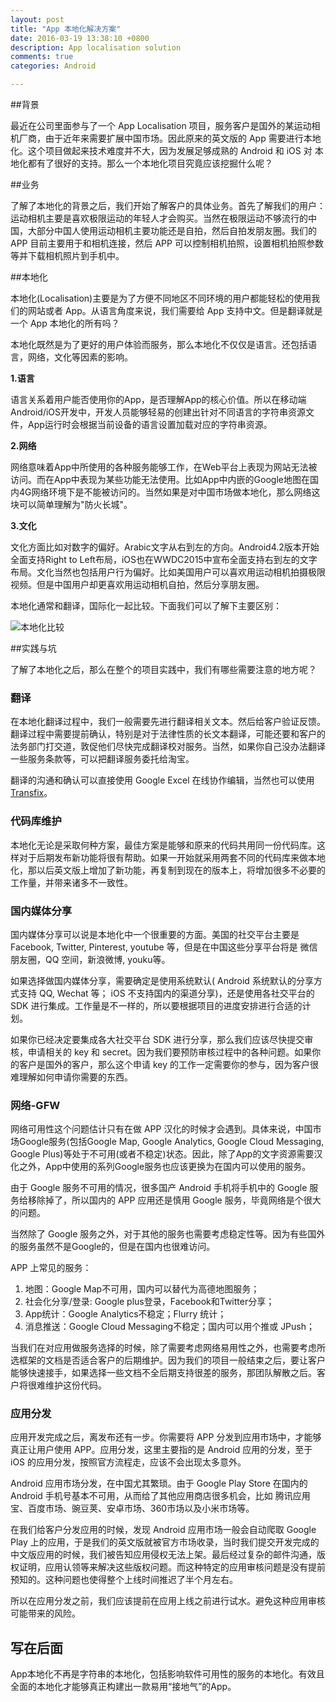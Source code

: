 ```yaml
---
layout: post
title: "App 本地化解决方案"
date: 2016-03-19 13:38:10 +0800
description: App localisation solution
comments: true
categories: Android

---
```


##背景

最近在公司里面参与了一个 App Localisation 项目，服务客户是国外的某运动相机厂商，由于近年来需要扩展中国市场。因此原来的英文版的 App 需要进行本地化。这个项目做起来技术难度并不大，因为发展足够成熟的 Android 和 iOS 对 本地化都有了很好的支持。那么一个本地化项目究竟应该挖掘什么呢？

##业务

了解了本地化的背景之后，我们开始了解客户的具体业务。首先了解我们的用户：运动相机主要是喜欢极限运动的年轻人才会购买。当然在极限运动不够流行的中国，大部分中国人使用运动相机主要功能还是自拍，然后自拍发朋友圈。我们的 APP 目前主要用于和相机连接，然后 APP 可以控制相机拍照，设置相机拍照参数等并下载相机照片到手机中。

<!-- More -->

##本地化

本地化(Localisation)主要是为了方便不同地区不同环境的用户都能轻松的使用我们的网站或者 App。从语言角度来说，我们需要给 App 支持中文。但是翻译就是一个 App 本地化的所有吗？

本地化既然是为了更好的用户体验而服务，那么本地化不仅仅是语言。还包括语言，网络，文化等因素的影响。

**1.语言**

语言关系着用户能否使用你的App，是否理解App的核心价值。所以在移动端Android/iOS开发中，开发人员能够轻易的创建出针对不同语言的字符串资源文件，App运行时会根据当前设备的语言设置加载对应的字符串资源。

**2.网络**

网络意味着App中所使用的各种服务能够工作，在Web平台上表现为网站无法被访问。而在App中表现为某些功能无法使用。比如App中内嵌的Google地图在国内4G网络环境下是不能被访问的。当然如果是对中国市场做本地化，那么网络这块可以简单理解为"防火长城"。

**3.文化**

文化方面比如对数字的偏好。Arabic文字从右到左的方向。Android4.2版本开始全面支持Right to Left布局，iOS也在WWDC2015中宣布全面支持右到左的文字布局。文化当然也包括用户行为偏好。比如美国用户可以喜欢用运动相机拍摄极限视频。但是中国用户却更喜欢用运动相机自拍，然后分享朋友圈。

本地化通常和翻译，国际化一起比较。下面我们可以了解下主要区别：

![本地化比较](http://rack.2.mshcdn.com/media/ZgkyMDEyLzAyLzEzLzE3XzAyXzUyXzgzM19maWxlCnAJdGh1bWIJMTIwMHg5NjAwPg/00de5e48)

##实践与坑

了解了本地化之后，那么在整个的项目实践中，我们有哪些需要注意的地方呢？

### 翻译

在本地化翻译过程中，我们一般需要先进行翻译相关文本。然后给客户验证反馈。翻译过程中需要提前确认，特别是对于法律性质的长文本翻译，可能还要和客户的法务部门打交道，敦促他们尽快完成翻译校对服务。当然，如果你自己没办法翻译一些服务条款等，可以把翻译服务委托给淘宝。

翻译的沟通和确认可以直接使用 Google Excel 在线协作编辑，当然也可以使用 [Transfix](http://transfix.io/)。

### 代码库维护

本地化无论是采取何种方案，最佳方案是能够和原来的代码共用同一份代码库。这样对于后期发布新功能将很有帮助。如果一开始就采用两套不同的代码库来做本地化，那以后英文版上增加了新功能，再复制到现在的版本上，将增加很多不必要的工作量，并带来诸多不一致性。

### 国内媒体分享

国内媒体分享可以说是本地化中一个很重要的方面。美国的社交平台主要是 Facebook, Twitter, Pinterest, youtube 等，但是在中国这些分享平台将是 微信朋友圈，QQ 空间，新浪微博, youku等。

如果选择做国内媒体分享，需要确定是使用系统默认( Android 系统默认的分享方式支持 QQ, Wechat 等； iOS 不支持国内的渠道分享)，还是使用各社交平台的 SDK 进行集成。工作量是不一样的，所以要根据项目的进度安排进行合适的计划。

如果你已经决定要集成各大社交平台 SDK 进行分享，那么我们应该尽快提交审核，申请相关的 key 和 secret。因为我们要预防审核过程中的各种问题。如果你的客户是国外的客户，那么这个申请 key 的工作一定需要你的参与，因为客户很难理解如何申请你需要的东西。

### 网络-GFW

网络可用性这个问题估计只有在做 APP 汉化的时候才会遇到。具体来说，中国市场Google服务(包括Google Map, Google Analytics, Google Cloud Messaging, Google Plus)等处于不可用(或者不稳定)状态。因此，除了App的文字资源需要汉化之外，App中使用的系列Google服务也应该更换为在国内可以使用的服务。

由于 Google 服务不可用的情况，很多国产 Android 手机将手机中的 Google 服务给移除掉了，所以国内的 APP 应用还是慎用 Google 服务，毕竟网络是个很大的问题。

当然除了 Google 服务之外，对于其他的服务也需要考虑稳定性等。因为有些国外的服务虽然不是Google的，但是在国内也很难访问。

APP 上常见的服务：

1. 地图：Google Map不可用，国内可以替代为高德地图服务；
2. 社会化分享/登录: Google plus登录，Facebook和Twitter分享；
3. App统计：Google Analytics不稳定；Flurry 统计；
4. 消息推送：Google Cloud Messaging不稳定；国内可以用个推或 JPush；

当我们在对应用做服务选择的时候，除了需要考虑网络易用性之外，也需要考虑所选框架的文档是否适合客户的后期维护。因为我们的项目一般结束之后，要让客户能够快速接手，如果选择一些文档不全后期支持很差的服务，那团队解散之后。客户将很难维护这份代码。


### 应用分发

应用开发完成之后，离发布还有一步。你需要将 APP 分发到应用市场中，才能够真正让用户使用 APP。应用分发，这里主要指的是 Android 应用的分发，至于 iOS 的应用分发，按照官方流程走，应该不会出现太多意外。

Android 应用市场分发，在中国尤其繁琐。由于 Google Play Store 在国内的 Android 手机号基本不可用，从而给了其他应用商店很多机会，比如 腾讯应用宝、百度市场、豌豆荚、安卓市场、360市场以及小米市场等。

在我们给客户分发应用的时候，发现 Android 应用市场一般会自动爬取 Google Play 上的应用，于是我们的英文版就被官方市场收录，当时我们提交开发完成的中文版应用的时候，我们被告知应用侵权无法上架。最后经过复杂的邮件沟通，版权证明，应用认领等来解决这些版权问题。而这种特定的应用审核问题是没有提前预知的。这种问题也使得整个上线时间推迟了半个月左右。

所以在应用分发之前，我们应该提前在应用上线之前进行试水。避免这种应用审核可能带来的风险。


## 写在后面

App本地化不再是字符串的本地化，包括影响软件可用性的服务的本地化。有效且全面的本地化才能够真正构建出一款易用“接地气”的App。
